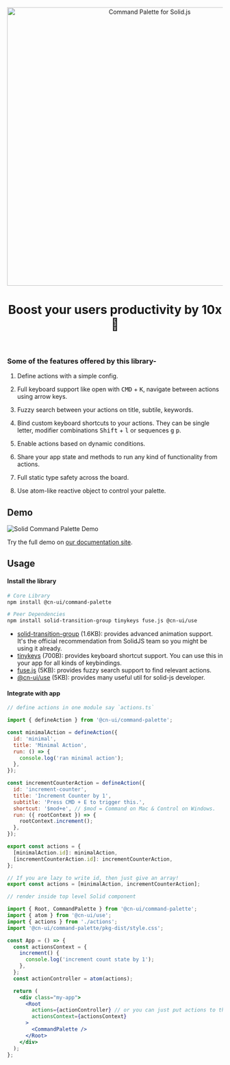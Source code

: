 <p align="center">
  <br />
  <img src="./public/images/branding/logo-light-horizontal-large.png" width="650" alt="Command Palette for Solid.js" />
  <br />
</p>

<h1 align="center">Boost your users productivity by 10x 🚀</h1>

<br />

### Some of the features offered by this library-

1. Define actions with a simple config.
2. Full keyboard support like open with <kbd>CMD</kbd> + <kbd>K</kbd>, navigate between actions using arrow keys.
3. Fuzzy search between your actions on title, subtile, keywords.
4. Bind custom keyboard shortcuts to your actions. They can be single letter, modifier combinations <kbd>Shift</kbd> + <kbd>l</kbd> or sequences <kbd>g</kbd> <kbd>p</kbd>.
5. Enable actions based on dynamic conditions.
6. Share your app state and methods to run any kind of functionality from actions.
7. Full static type safety across the board.

8. Use atom-like reactive object to control your palette.

## Demo

![Solid Command Palette Demo](./public/images/demo-minimal.gif)

Try the full demo on [our documentation site](https://@cn-ui/command-palette.vercel.app/demo).

## Usage

#### Install the library

```sh
# Core Library
npm install @cn-ui/command-palette

# Peer Dependencies
npm install solid-transition-group tinykeys fuse.js @cn-ui/use
```

- [solid-transition-group](https://github.com/solidjs/solid-transition-group) (1.6KB): provides advanced animation support. It's the official recommendation from SolidJS team so you might be using it already.
- [tinykeys](https://github.com/jamiebuilds/tinykeys) (700B): provides keyboard shortcut support. You can use this in your app for all kinds of keybindings.
- [fuse.js](https://github.com/krisk/fuse) (5KB): provides fuzzy search support to find relevant actions.
- [@cn-ui/use](https://npm.im/@cn-ui/use) (5KB): provides many useful util for solid-js developer.

#### Integrate with app

```jsx
// define actions in one module say `actions.ts`

import { defineAction } from '@cn-ui/command-palette';

const minimalAction = defineAction({
  id: 'minimal',
  title: 'Minimal Action',
  run: () => {
    console.log('ran minimal action');
  },
});

const incrementCounterAction = defineAction({
  id: 'increment-counter',
  title: 'Increment Counter by 1',
  subtitle: 'Press CMD + E to trigger this.',
  shortcut: '$mod+e', // $mod = Command on Mac & Control on Windows.
  run: ({ rootContext }) => {
    rootContext.increment();
  },
});

export const actions = {
  [minimalAction.id]: minimalAction,
  [incrementCounterAction.id]: incrementCounterAction,
};

// If you are lazy to write id, then just give an array!
export const actions = [minimalAction, incrementCounterAction];
```

```jsx
// render inside top level Solid component

import { Root, CommandPalette } from '@cn-ui/command-palette';
import { atom } from '@cn-ui/use';
import { actions } from './actions';
import '@cn-ui/command-palette/pkg-dist/style.css';

const App = () => {
  const actionsContext = {
    increment() {
      console.log('increment count state by 1');
    },
  };
  const actionController = atom(actions);

  return (
    <div class="my-app">
      <Root
        actions={actionController} // or you can just put actions to there without reactive
        actionsContext={actionsContext}
      >
        <CommandPalette />
      </Root>
    </div>
  );
};
```
